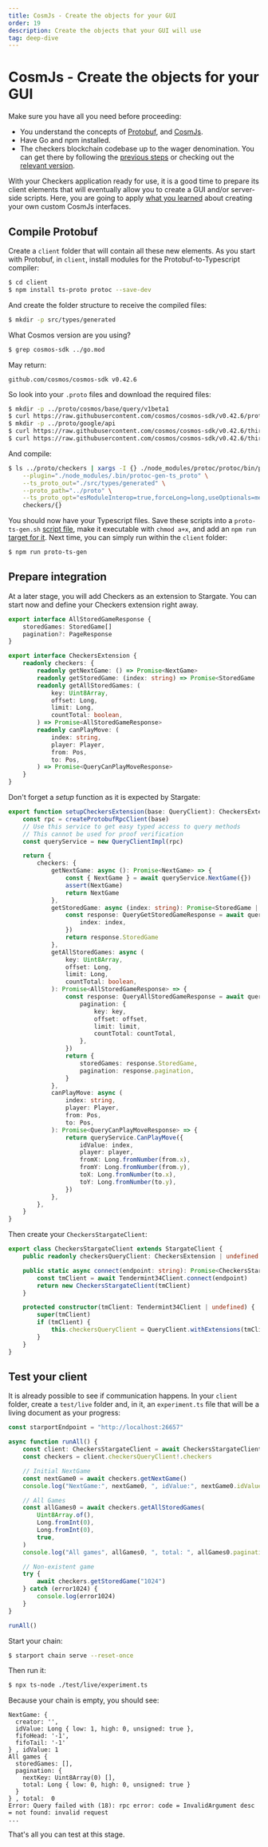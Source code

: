 ```yaml
---
title: CosmJs - Create the objects for your GUI
order: 19
description: Create the objects that your GUI will use
tag: deep-dive
---
```


# CosmJs - Create the objects for your GUI

<HighlightBox type="synopsis">

Make sure you have all you need before proceeding:

* You understand the concepts of [Protobuf](../2-main-concepts/protobuf.md), and [CosmJs](TODO).
* Have Go and npm installed.
* The checkers blockchain codebase up to the wager denomination. You can get there by following the [previous steps](./wager-denom.md) or checking out the [relevant version](https://github.com/cosmos/b9-checkers-academy-draft/tree/wager-denomination).

</HighlightBox>

With your Checkers application ready for use, it is a good time to prepare its client elements that will eventually allow you to create a GUI and/or server-side scripts. Here, you are going to apply [what you learned](TODO) about creating your own custom CosmJs interfaces.

## Compile Protobuf

Create a `client` folder that will contain all these new elements. As you start with Protobuf, in `client`, install modules for the Protobuf-to-Typescript compiler:

```sh
$ cd client
$ npm install ts-proto protoc --save-dev
```

And create the folder structure to receive the compiled files:

```sh
$ mkdir -p src/types/generated
```

What Cosmos version are you using?

```sh
$ grep cosmos-sdk ../go.mod
```

May return:

```
github.com/cosmos/cosmos-sdk v0.42.6
```

So look into your `.proto` files and download the required files:

```sh
$ mkdir -p ../proto/cosmos/base/query/v1beta1
$ curl https://raw.githubusercontent.com/cosmos/cosmos-sdk/v0.42.6/proto/cosmos/base/query/v1beta1/pagination.proto -o ../proto/cosmos/base/query/v1beta1/pagination.proto
$ mkdir -p ../proto/google/api
$ curl https://raw.githubusercontent.com/cosmos/cosmos-sdk/v0.42.6/third_party/proto/google/api/annotations.proto -o ../proto/google/api/annotations.proto
$ curl https://raw.githubusercontent.com/cosmos/cosmos-sdk/v0.42.6/third_party/proto/google/api/http.proto -o ../proto/google/api/http.proto
```

And compile:

```sh
$ ls ../proto/checkers | xargs -I {} ./node_modules/protoc/protoc/bin/protoc \
    --plugin="./node_modules/.bin/protoc-gen-ts_proto" \
    --ts_proto_out="./src/types/generated" \
    --proto_path="../proto" \
    --ts_proto_opt="esModuleInterop=true,forceLong=long,useOptionals=messages" \
    checkers/{}
```

You should now have your Typescript files. Save these scripts into a `proto-ts-gen.sh` [script file](https://github.com/cosmos/b9-checkers-academy-draft/blob/2f2c3f3/scripts/proto-ts-gen.sh), make it executable with `chmod a+x`, and add an `npm run` [target for it](https://github.com/cosmos/b9-checkers-academy-draft/blob/2f2c3f3/client/package.json#L8). Next time, you can simply run within the `client` folder:

```sh
$ npm run proto-ts-gen
```

## Prepare integration

At a later stage, you will add Checkers as an extension to Stargate. You can start now and define your Checkers extension right away.

```typescript [https://github.com/cosmos/b9-checkers-academy-draft/blob/2f2c3f3/client/src/modules/checkers/queries.ts#L15-L37]
export interface AllStoredGameResponse {
    storedGames: StoredGame[]
    pagination?: PageResponse
}

export interface CheckersExtension {
    readonly checkers: {
        readonly getNextGame: () => Promise<NextGame>
        readonly getStoredGame: (index: string) => Promise<StoredGame | undefined>
        readonly getAllStoredGames: (
            key: Uint8Array,
            offset: Long,
            limit: Long,
            countTotal: boolean,
        ) => Promise<AllStoredGameResponse>
        readonly canPlayMove: (
            index: string,
            player: Player,
            from: Pos,
            to: Pos,
        ) => Promise<QueryCanPlayMoveResponse>
    }
}
```

Don't forget a _setup_ function as it is expected by Stargate:

```typescript [https://github.com/cosmos/b9-checkers-academy-draft/blob/225936e/client/src/modules/checkers/queries.ts#L39-L94]
export function setupCheckersExtension(base: QueryClient): CheckersExtension {
    const rpc = createProtobufRpcClient(base)
    // Use this service to get easy typed access to query methods
    // This cannot be used for proof verification
    const queryService = new QueryClientImpl(rpc)

    return {
        checkers: {
            getNextGame: async (): Promise<NextGame> => {
                const { NextGame } = await queryService.NextGame({})
                assert(NextGame)
                return NextGame
            },
            getStoredGame: async (index: string): Promise<StoredGame | undefined> => {
                const response: QueryGetStoredGameResponse = await queryService.StoredGame({
                    index: index,
                })
                return response.StoredGame
            },
            getAllStoredGames: async (
                key: Uint8Array,
                offset: Long,
                limit: Long,
                countTotal: boolean,
            ): Promise<AllStoredGameResponse> => {
                const response: QueryAllStoredGameResponse = await queryService.StoredGameAll({
                    pagination: {
                        key: key,
                        offset: offset,
                        limit: limit,
                        countTotal: countTotal,
                    },
                })
                return {
                    storedGames: response.StoredGame,
                    pagination: response.pagination,
                }
            },
            canPlayMove: async (
                index: string,
                player: Player,
                from: Pos,
                to: Pos,
            ): Promise<QueryCanPlayMoveResponse> => {
                return queryService.CanPlayMove({
                    idValue: index,
                    player: player,
                    fromX: Long.fromNumber(from.x),
                    fromY: Long.fromNumber(from.y),
                    toX: Long.fromNumber(to.x),
                    toY: Long.fromNumber(to.y),
                })
            },
        },
    }
}
```

Then create your `CheckersStargateClient`:

```typescript [https://github.com/cosmos/b9-checkers-academy-draft/blob/225936e/client/src/checkers_stargateclient.ts#L5-L19]
export class CheckersStargateClient extends StargateClient {
    public readonly checkersQueryClient: CheckersExtension | undefined

    public static async connect(endpoint: string): Promise<CheckersStargateClient> {
        const tmClient = await Tendermint34Client.connect(endpoint)
        return new CheckersStargateClient(tmClient)
    }

    protected constructor(tmClient: Tendermint34Client | undefined) {
        super(tmClient)
        if (tmClient) {
            this.checkersQueryClient = QueryClient.withExtensions(tmClient, setupCheckersExtension)
        }
    }
}
```

## Test your client

It is already possible to see if communication happens. In your `client` folder, create a `test/live` folder and, in it, an `experiment.ts` file that will be a living document as your progress:

```typescript [https://github.com/cosmos/b9-checkers-academy-draft/blob/225936e/client/test/live/experiment.ts#L4-L31]
const starportEndpoint = "http://localhost:26657"

async function runAll() {
    const client: CheckersStargateClient = await CheckersStargateClient.connect(starportEndpoint)
    const checkers = client.checkersQueryClient!.checkers

    // Initial NextGame
    const nextGame0 = await checkers.getNextGame()
    console.log("NextGame:", nextGame0, ", idValue:", nextGame0.idValue.toString(10))

    // All Games
    const allGames0 = await checkers.getAllStoredGames(
        Uint8Array.of(),
        Long.fromInt(0),
        Long.fromInt(0),
        true,
    )
    console.log("All games", allGames0, ", total: ", allGames0.pagination!.total.toString(10))

    // Non-existent game
    try {
        await checkers.getStoredGame("1024")
    } catch (error1024) {
        console.log(error1024)
    }
}

runAll()
```

Start your chain:

```sh
$ starport chain serve --reset-once
```

Then run it:

```sh
$ npx ts-node ./test/live/experiment.ts
```

Because your chain is empty, you should see:

```
NextGame: {
  creator: '',
  idValue: Long { low: 1, high: 0, unsigned: true },
  fifoHead: '-1',
  fifoTail: '-1'
} , idValue: 1
All games {
  storedGames: [],
  pagination: {
    nextKey: Uint8Array(0) [],
    total: Long { low: 0, high: 0, unsigned: true }
  }
} , total:  0
Error: Query failed with (18): rpc error: code = InvalidArgument desc = not found: invalid request
...
```

That's all you can test at this stage.
